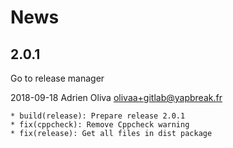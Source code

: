 # News


## 2.0.1

Go to release manager

2018-09-18	Adrien Oliva <olivaa+gitlab@yapbreak.fr>

	* build(release): Prepare release 2.0.1
	* fix(cppcheck): Remove Cppcheck warning
	* fix(release): Get all files in dist package
